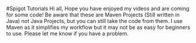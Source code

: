 #Spigot Tutorials
Hi all,
Hope you have enjoyed my videos and are coming for some code!
Be aware that these are Maven Projects (Still written in Java) not Java Projects, but you can still take the code from them.
I use Maven as it simplifies my workflow but it may not be as easy for beginners to use.
Please let me know if you have a problem.